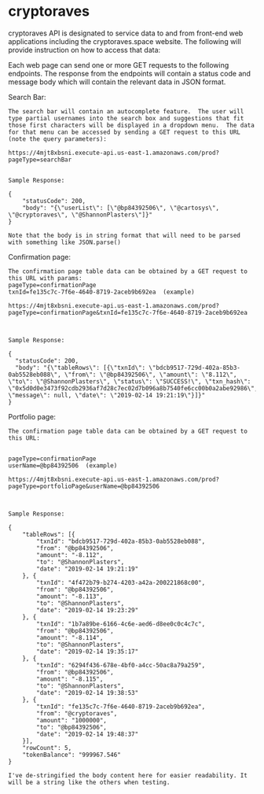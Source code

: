 # cryptoraves


cryptoraves API is designated to service data to and from front-end web applications including the cryptoraves.space website.  The following will provide instruction on how to access that data:


Each web page can send one or more GET requests to the following endpoints. The response from the endpoints will contain a status code and message body which will contain the relevant data in JSON format.
 

Search Bar:

	The search bar will contain an autocomplete feature.  The user will type partial usernames into the search box and suggestions that fit those first characters will be displayed in a dropdown menu.  The data for that menu can be accessed by sending a GET request to this URL (note the query parameters):

	https://4mjt8xbsni.execute-api.us-east-1.amazonaws.com/prod?pageType=searchBar


	Sample Response:

	{
		"statusCode": 200,
		"body": "{\"userList\": [\"@bp84392506\", \"@cartosys\", \"@cryptoraves\", \"@ShannonPlasters\"]}"
	}

	Note that the body is in string format that will need to be parsed with something like JSON.parse()


Confirmation page:


	The confirmation page table data can be obtained by a GET request to this URL with params:
	pageType=confirmationPage
	txnId=fe135c7c-7f6e-4640-8719-2aceb9b692ea  (example)

	https://4mjt8xbsni.execute-api.us-east-1.amazonaws.com/prod?pageType=confirmationPage&txnId=fe135c7c-7f6e-4640-8719-2aceb9b692ea



	Sample Response:

	{
	  "statusCode": 200,
	  "body": "{\"tableRows\": [{\"txnId\": \"bdcb9517-729d-402a-85b3-0ab5528eb088\", \"from\": \"@bp84392506\", \"amount\": \"8.112\", \"to\": \"@ShannonPlasters\", \"status\": \"SUCCESS!\", \"txn_hash\": \"0x5d0d0e3473f92cdb2936af7d28c7ec02d7b096a8b7540fe6cc00b0a2abe92986\", \"message\": null, \"date\": \"2019-02-14 19:21:19\"}]}"
	}

Portfolio page:

	The confirmation page table data can be obtained by a GET request to this URL:


	pageType=confirmationPage
	userName=@bp84392506  (example)

	https://4mjt8xbsni.execute-api.us-east-1.amazonaws.com/prod?pageType=portfolioPage&userName=@bp84392506



	Sample Response:

	{
		"tableRows": [{
			"txnId": "bdcb9517-729d-402a-85b3-0ab5528eb088",
			"from": "@bp84392506",
			"amount": "-8.112",
			"to": "@ShannonPlasters",
			"date": "2019-02-14 19:21:19"
		}, {
			"txnId": "4f472b79-b274-4203-a42a-200221868c00",
			"from": "@bp84392506",
			"amount": "-8.113",
			"to": "@ShannonPlasters",
			"date": "2019-02-14 19:23:29"
		}, {
			"txnId": "1b7a89be-6166-4c6e-aed6-d8ee0c0c4c7c",
			"from": "@bp84392506",
			"amount": "-8.114",
			"to": "@ShannonPlasters",
			"date": "2019-02-14 19:35:17"
		}, {
			"txnId": "6294f436-678e-4bf0-a4cc-50ac8a79a259",
			"from": "@bp84392506",
			"amount": "-8.115",
			"to": "@ShannonPlasters",
			"date": "2019-02-14 19:38:53"
		}, {
			"txnId": "fe135c7c-7f6e-4640-8719-2aceb9b692ea",
			"from": "@cryptoraves",
			"amount": "1000000",
			"to": "@bp84392506",
			"date": "2019-02-14 19:48:37"
		}],
		"rowCount": 5,
		"tokenBalance": "999967.546"
	}

	I've de-stringified the body content here for easier readability. It will be a string like the others when testing.

